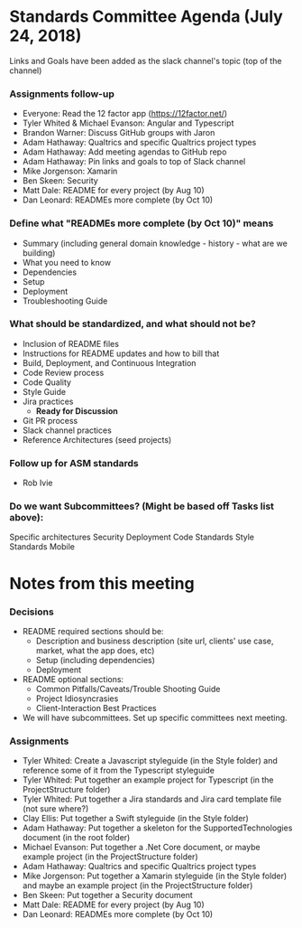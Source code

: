 # Standards Committee Agenda (July 24, 2018)

Links and Goals have been added as the slack channel's topic (top of the channel)

### Assignments follow-up

* Everyone: Read the 12 factor app (https://12factor.net/)
* Tyler Whited & Michael Evanson: Angular and Typescript
* Brandon Warner: Discuss GitHub groups with Jaron
* Adam Hathaway: Qualtrics and specific Qualtrics project types
* Adam Hathaway: Add meeting agendas to GitHub repo
* Adam Hathaway: Pin links and goals to top of Slack channel
* Mike Jorgenson: Xamarin
* Ben Skeen: Security
* Matt Dale: README for every project (by Aug 10)
* Dan Leonard: READMEs more complete (by Oct 10)

### Define what "READMEs more complete (by Oct 10)" means

* Summary (including general domain knowledge - history - what are we building)
* What you need to know
* Dependencies
* Setup
* Deployment
* Troubleshooting Guide

### What should be standardized, and what should not be?

* Inclusion of README files
* Instructions for README updates and how to bill that
* Build, Deployment, and Continuous Integration
* Code Review process
* Code Quality
* Style Guide
* Jira practices
  * __Ready for Discussion__
* Git PR process
* Slack channel practices
* Reference Architectures (seed projects)

### Follow up for ASM standards

* Rob Ivie

### Do we want Subcommittees? (Might be based off Tasks list above):

Specific architectures
Security
Deployment
Code Standards
Style Standards
Mobile






# Notes from this meeting

### Decisions

* README required sections should be:
  * Description and business description (site url, clients' use case, market, what the app does, etc)
  * Setup (including dependencies)
  * Deployment
* README optional sections:
  * Common Pitfalls/Caveats/Trouble Shooting Guide
  * Project Idiosyncrasies
  * Client-Interaction Best Practices
* We will have subcommittees. Set up specific committees next meeting.

### Assignments

* Tyler Whited: Create a Javascript styleguide (in the Style folder) and reference some of it from the Typescript styleguide
* Tyler Whited: Put together an example project for Typescript (in the ProjectStructure folder)
* Tyler Whited: Put together a Jira standards and Jira card template file (not sure where?)
* Clay Ellis: Put together a Swift styleguide (in the Style folder)
* Adam Hathaway: Put together a skeleton for the SupportedTechnologies document (in the root folder)
* Michael Evanson: Put together a .Net Core document, or maybe example project (in the ProjectStructure folder)
* Adam Hathaway: Qualtrics and specific Qualtrics project types
* Mike Jorgenson: Put together a Xamarin styleguide (in the Style folder) and maybe an example project (in the ProjectStructure folder)
* Ben Skeen: Put together a Security document
* Matt Dale: README for every project (by Aug 10)
* Dan Leonard: READMEs more complete (by Oct 10)
